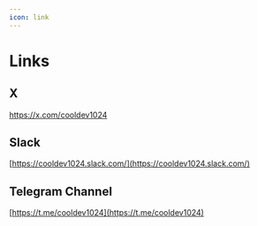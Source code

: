 ```yaml
---
icon: link
---
```


# Links



## X

https://x.com/cooldev1024

## Slack

[https://cooldev1024.slack.com/](https://cooldev1024.slack.com/)

## Telegram Channel

[https://t.me/cooldev1024](https://t.me/cooldev1024)
